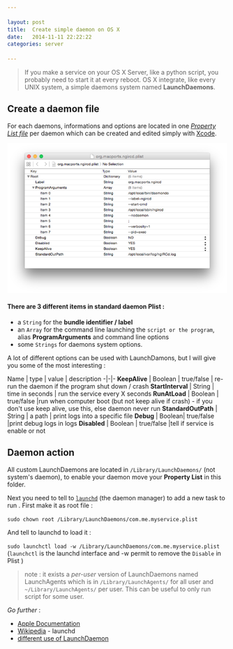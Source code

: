 ```yaml
---

layout: post
title:  Create simple daemon on OS X 
date:   2014-11-11 22:22:22
categories: server

---
```


> If you make a service on your OS X Server, like a python script, you probably need to start it at every reboot. OS X integrate, like every UNIX system, a simple daemons system named **LaunchDaemons**.

## Create a daemon file

For each daemons, informations and options are located in one [*Property List file*](http://en.wikipedia.org/wiki/Property_list) per daemon which can be created and edited simply with [Xcode](https://developer.apple.com/xcode/).  

![Plist Exemple](/assets/posts/create-daemon-plist.png)

#### There are 3 different items in standard daemon Plist : 

- a `String` for the **bundle identifier / label**
- an `Array` for the command line  launching the `script or the program`, alias **ProgramArguments** and command line options
- some `Strings` for daemons system options.

A lot of different options can be used with LaunchDamons, but I will give you some of the most interesting : 

Name | type | value | description
-|-|-
**KeepAlive** | Boolean | true/false | re-run the daemon if the program shut down / crash 
**StartInterval** | String | time in seconds | run the service every X seconds 
**RunAtLoad** | Boolean |  true/false |run when computer boot (but not keep alive if crash) - if you don't use keep alive, use this, else daemon never run
**StandardOutPath**  | String | a path | print logs into a specific file
**Debug** | Boolean|  true/false |print debug logs in logs
**Disabled** | Boolean |  true/false |tell if service is enable or not

## Daemon action

All custom LaunchDaemons are located in `/Library/LaunchDaemons/` (not system's daemon), to enable your daemon move your **Property List** in this folder.

Next you need to tell to [`launchd`](http://en.wikipedia.org/wiki/Launchd) (the daemon manager) to add a new task to run . First make it as root file : 

`sudo chown root /Library/LaunchDaemons/com.me.myservice.plist `

And tell to launchd to load it : 

`sudo launchctl load -w /Library/LaunchDaemons/com.me.myservice.plist` (`launchctl` is the launchd interface and  -w permit to remove the `Disable` in Plist )

> note : it exists a *per-user* version of  LaunchDaemons named LaunchAgents which is in `/Library/LaunchAgents/` for all user and `~/Library/LaunchAgents/` per user. This can be useful to only run script for some user.

*Go further* : 

- [Apple Documentation](https://developer.apple.com/library/mac/documentation/MacOSX/Conceptual/BPSystemStartup/Chapters/CreatingLaunchdJobs.html#//apple_ref/doc/uid/10000172i-SW7-BCIEDDBJ)
- [Wikipedia](http://en.wikipedia.org/wiki/Launchd) - launchd
- [different use of LaunchDaemon](http://paul.annesley.cc/2012/09/mac-os-x-launchd-is-cool/)

 


